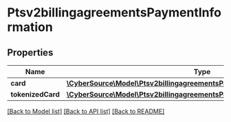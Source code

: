 # Ptsv2billingagreementsPaymentInformation

## Properties
Name | Type | Description | Notes
------------ | ------------- | ------------- | -------------
**card** | [**\CyberSource\Model\Ptsv2billingagreementsPaymentInformationCard**](Ptsv2billingagreementsPaymentInformationCard.md) |  | [optional] 
**tokenizedCard** | [**\CyberSource\Model\Ptsv2billingagreementsPaymentInformationTokenizedCard**](Ptsv2billingagreementsPaymentInformationTokenizedCard.md) |  | [optional] 

[[Back to Model list]](../README.md#documentation-for-models) [[Back to API list]](../README.md#documentation-for-api-endpoints) [[Back to README]](../README.md)


